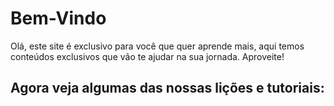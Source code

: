 <html>

<body>
    <h1>Bem-Vindo</h1>
    <p>Olá, este site é exclusivo para você que quer aprende mais, aqui temos conteúdos exclusivos que vão te ajudar na sua jornada. Aproveite!</p>
    <h2>Agora veja algumas das nossas lições e tutoriais:</h2>
    
</body>

</html>
